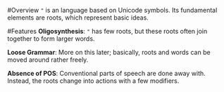 #Overview
`"` is an language based on Unicode symbols. Its fundamental elements are roots, which represent basic ideas.

#Features
**Oligosynthesis**: `"` has few roots, but these roots often join together to form larger words.

**Loose Grammar**: More on this later; basically, roots and words can be moved around rather freely.

**Absence of POS**: Conventional parts of speech are done away with. Instead, the roots change into actions with a few modifiers.

